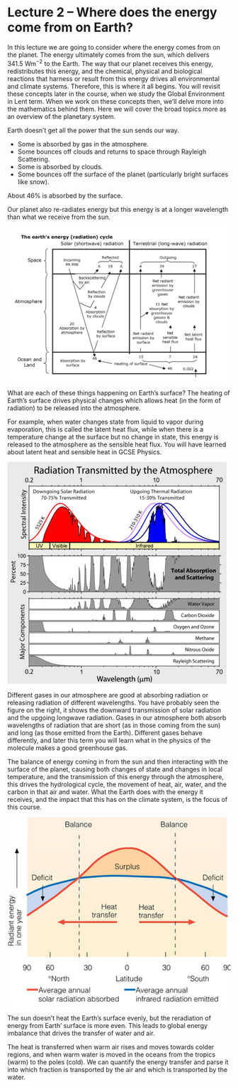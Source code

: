# Lecture 2 – Where does the energy come from on Earth?

In this lecture we are going to consider where the energy comes from on the planet.
The energy ultimately comes from the sun, which delivers $341.5 \ \mathrm{W  m^{-2}}$ to the Earth.
The way that our planet receives this energy, redistributes this energy, and the chemical, physical and biological reactions that harness or result from this energy drives all environmental and climate systems.
Therefore, this is where it all begins.
You will revisit these concepts later in the course, when we study the Global Environment in Lent term.
When we work on these concepts then, we’ll delve more into the mathematics behind them.
Here we will cover the broad topics more as an overview of the planetary system.

Earth doesn’t get all the power that the sun sends our way.

- Some is absorbed by gas in the atmosphere.
- Some bounces off clouds and returns to space through Rayleigh Scattering.
- Some is absorbed by clouds.
- Some bounces off the surface of the planet (particularly bright surfaces like snow).

About 46% is absorbed by the surface.

Our planet also re-radiates energy but this energy is at a longer wavelength than what we receive from the sun.

![figure1](figures/figure1.png)

What are each of these things happening on Earth’s surface? The heating of Earth’s surface drives physical changes which allows heat (in the form of radiation) to be released into the atmosphere.

For example, when water changes state from liquid to vapor during evaporation, this is called the latent heat flux, while when there is a temperature change at the surface but no change in state, this energy is released to the atmosphere as the sensible heat flux. You will have learned about latent heat and sensible heat in GCSE Physics.

![figure2](figures/figure2.png)

Different gases in our atmosphere are good at absorbing radiation or releasing radiation of different wavelengths. You have probably seen the figure on the right, it shows the downward transmission of solar radiation and the upgoing longwave radiation. Gases in our atmosphere both absorb wavelengths of radiation that are short (as in those coming from the sun) and long (as those emitted from the Earth). Different gases behave differently, and later this term you will learn what in the physics of the molecule makes a good greenhouse gas.

The balance of energy coming in from the sun and then interacting with the surface of the planet, causing both changes of state and changes in local temperature, and the transmission of this energy through the atmosphere, this drives the hydrological cycle, the movement of heat, air, water, and the carbon in that air and water. What the Earth does with the energy it receives, and the impact that this has on the climate system, is the focus of this course.

![figure3](figures/figure3.png)

The sun doesn’t heat the Earth’s surface evenly, but the reradiation of energy from Earth’ surface is more even. This leads to global energy imbalance that drives the transfer of water and air.

The heat is transferred when warm air rises and moves towards colder regions, and when warm water is moved in the oceans from the tropics (warm) to the poles (cold). We can quantify the energy transfer and parse it into which fraction is transported by the air and which is transported by the water.